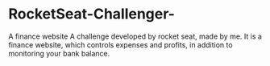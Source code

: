 # RocketSeat-Challenger-
A finance website 
A challenge developed by rocket seat, made by me. It is a finance website, which controls expenses and profits, in addition to monitoring your bank balance.
